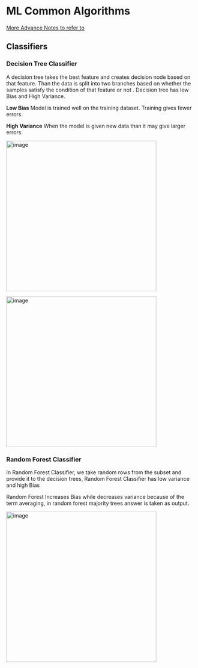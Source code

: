 # ML Common Algorithms

[More Advance Notes to refer to](https://github.com/krishnaik06/Machine-Learning-Algorithms-Materials)

## Classifiers

### Decision Tree Classifier

A decision tree takes the best feature and creates decision node based on that feature. Than the data is split into two branches based on whether the samples satisfy the condition of that feature or not . Decision tree has low Bias and High Variance.

**Low Bias** Model is trained well on the training dataset. Training gives fewer errors.

**High Variance** When the model is given new data than it may give larger errors.

<img width="400" alt="image" src="https://github.com/AbdulHadi806/AI-Advance-Notes/assets/113926529/ec9b2d47-7c04-430f-9930-fba4b7ade618">

<img width="400" alt="image" src
  ="https://github.com/AbdulHadi806/AI-Advance-Notes/assets/113926529/8e03d9ab-61db-4805-a793-45b83220c5b5">

### Random Forest Classifier

In Random Forest Classifier, we take random rows from the subset and provide it to the decision trees, Random Forest Classifier has low variance and high Bias

Random Forest Increases Bias while decreases variance because of the term averaging, in random forest majority trees answer is taken as output.

<img width="400" alt="image" src="https://github.com/AbdulHadi806/AI-Advance-Notes/assets/113926529/d87e59ca-c1e1-461a-b432-64d45b7b51b3">
